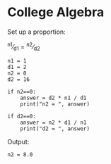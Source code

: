 # College Algebra

Set up a proportion:

<sup>n1</sup>&frasl;<sub>d1</sub> = <sup>n2</sup>&frasl;<sub>d2</sub>

	n1 = 1
	d1 = 2
	n2 = 0
	d2 = 16

	if n2==0:
	    answer = d2 * n1 / d1
	    print("n2 = ", answer)

	if d2==0:
	    answer = n2 * d1 / n1
	    print("d2 = ", answer)


Output:

`n2 = 8.0`
